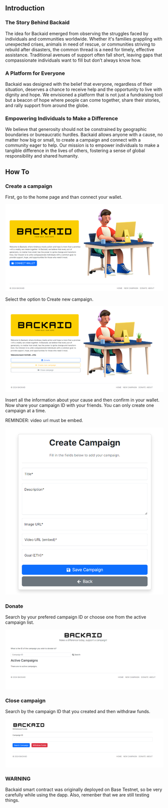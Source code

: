 ## Introduction

###  The Story Behind Backaid
The idea for Backaid emerged from observing the struggles faced by individuals and communities worldwide. Whether it's families grappling with unexpected crises, animals in need of rescue, or communities striving to rebuild after disasters, the common thread is a need for timely, effective assistance. Traditional avenues of support often fall short, leaving gaps that compassionate individuals want to fill but don’t always know how.

### A Platform for Everyone
Backaid was designed with the belief that everyone, regardless of their situation, deserves a chance to receive help and the opportunity to live with dignity and hope. We envisioned a platform that is not just a fundraising tool but a beacon of hope where people can come together, share their stories, and rally support from around the globe.

### Empowering Individuals to Make a Difference
We believe that generosity should not be constrained by geographic boundaries or bureaucratic hurdles. Backaid allows anyone with a cause, no matter how big or small, to create a campaign and connect with a community eager to help. Our mission is to empower individuals to make a tangible difference in the lives of others, fostering a sense of global responsibility and shared humanity.


## How To

### Create a campaign

First, go to the home page and than connect your wallet.

![alt text](image.png)

Select the option to Create new campaign.

![alt text](image-1.png)

Insert all the information about your cause and then confirm in your wallet. Now share your campaign ID with your friends. 
You can only create one campaign at a time.

REMINDER: video url must be embed.

![alt text](image-2.png)

### Donate
Search by your prefered campaign ID or choose one from the active campaign list.

![alt text](image-3.png)

### Close campaign

Search by the campaign ID that you created and then withdraw funds.

![alt text](image-4.png)


### WARNING
Backaid smart contract was originally deployed on Base Testnet, so be very carefully while using the dapp. Also, remenber that we are still testing things.




